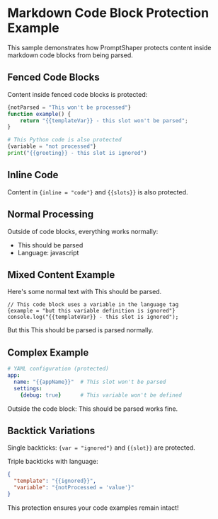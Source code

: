 # Markdown Code Block Protection Example

This sample demonstrates how PromptShaper protects content inside markdown code blocks from being parsed.

## Fenced Code Blocks

Content inside fenced code blocks is protected:

```javascript
{notParsed = "This won't be processed"}
function example() {
    return "{{templateVar}} - this slot won't be parsed";
}
```

```python
# This Python code is also protected
{variable = "not processed"}
print("{{greeting}} - this slot is ignored")
```

## Inline Code

Content in `{inline = "code"}` and `{{slots}}` is also protected.

## Normal Processing

Outside of code blocks, everything works normally:
- This should be parsed
- Language: javascript

## Mixed Content Example

Here's some normal text with This should be parsed.

```{{language}}
// This code block uses a variable in the language tag
{example = "but this variable definition is ignored"}
console.log("{{templateVar}} - this slot is ignored");
```

But this This should be parsed is parsed normally.

## Complex Example

```yaml
# YAML configuration (protected)
app:
  name: "{{appName}}"  # This slot won't be parsed
  settings:
    {debug: true}      # This variable won't be defined
```

Outside the code block: This should be parsed works fine.

## Backtick Variations

Single backticks: `{var = "ignored"}` and `{{slot}}` are protected.

Triple backticks with language:
```json
{
  "template": "{{ignored}}",
  "variable": "{notProcessed = 'value'}"
}
```

This protection ensures your code examples remain intact!
